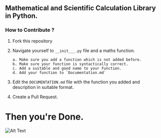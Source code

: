 ## Mathematical and Scientific Calculation Library in Python.


### How to Contribute ?
 
   1. Fork this repository
   2. Navigate yourself to `__init___.py` file and a maths function.
   
          a. Make sure you add a function which is not added before.
          b. Make sure your function is syntactically correct.
          c. Add a suitable and good name to your Function.
          d. Add your function to `Documentation.md`
  
   3. Edit the `DOCUMENTATION.md` file with the function you added and description in suitable format.
   4. Create a Pull Request.
   
   
   # Then you're Done.
  
   ![Alt Text](https://media.giphy.com/media/h2TWRTdkpNzGQ3Dh5s/giphy.gif)
